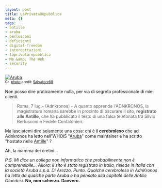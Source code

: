 ```yaml
--- 
layout: post
title: LaPrivataRepubblica
meta: {}
tags: 
- antille
- aruba
- berlusconi
- deficienti
- digital-freedom
- intercettazioni
- laprivatarepubblica
- Me &amp; The Web
- security
---
```

<a href="http://www.flickr.com/photos/17878642@N00/232918534/" title="Aruba" target="_blank"><img src="http://farm1.static.flickr.com/89/232918534_2413a66c24.jpg" alt="Aruba" border="0" /></a>  
<small><a href="http://creativecommons.org/licenses/by/2.0/" title="Attribution License" target="_blank"><img src="http://www.lastknight.com/wp-content/plugins/photo-dropper/images/cc.png" alt="Creative Commons License" border="0" width="16" height="16" align="absmiddle" /></a> <a href="http://www.photodropper.com/photos/" target="_blank">photo</a> credit: <a href="http://www.flickr.com/photos/17878642@N00/232918534/" title="Salvatore88" target="_blank">Salvatore88</a></small>  
  
Non posso dire praticamente nulla, per via di segreto professionale di miei clienti.   
  
>  Roma, 7 lug.- (Adnkronos) - A quanto apprende l'ADNKRONOS, la magistratura romana sarebbe in procinto di oscurare il sito, **registrato alle Antille**, che ha pubblicato il testo di una falsa telefonata tra Silvio Berlusconi e Fedele Confalonieri.  
  
Ma lasciatemi dire solamente una cosa: chi è il **cerebroleso** che ad Adnkronos ha letto nell'WHOIS "[Aruba](http://www.aruba.it)" come maintainer e ha scritto "hostato nelle [Antille](http://it.wikipedia.org/wiki/Aruba)"  ?
  
Ah, la mamma dei cretini...  
  
*P.S. Mi dice un collega non informatico che probabilmente non è comprensibile... Allora: il sito è stato registrato in Italia, risiede in Italia con la società Aruba s.p.a. Di Arezzo. Punto. Qualche cerebroleso in AdnKronos ha letto da qualche parte Aruba e ha pensato alla capitale delle Antille Olandesi.* 
**No, non scherzo. Davvero.**  
  
 
